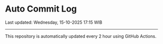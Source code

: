 # Auto Commit Log

Last updated: Wednesday, 15-10-2025 17:15 WIB

---

This repository is automatically updated every 2 hour using GitHub Actions.
